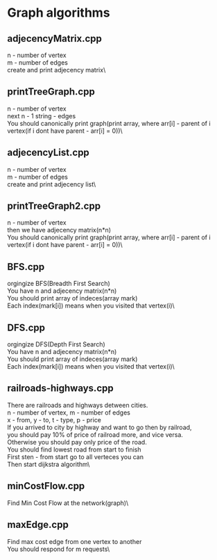 # Graph algorithms

## adjecencyMatrix.cpp

n - number of vertex\
m - number of edges\
create and print adjecency matrix\

## printTreeGraph.cpp

n - number of vertex\
next n - 1 string - edges\
You should canonically print graph(print array, where arr[i] - parent of i vertex(if i dont have parent - arr[i] = 0))\

## adjecencyList.cpp

n - number of vertex\
m - number of edges\
create and print adjecency list\

## printTreeGraph2.cpp

n - number of vertex\
then we have adjecency matrix(n\*n)\
You should canonically print graph(print array, where arr[i] - parent of i vertex(if i dont have parent - arr[i] = 0))\

## BFS.cpp

orgingize BFS(Breadth First Search)\
You have n and adjecency matrix(n\*n)\
You should print array of indeces(array mark)\
Each index(mark[i]) means when you visited that vertex(i)\

## DFS.cpp

orgingize DFS(Depth First Search)\
You have n and adjecency matrix(n\*n)\
You should print array of indeces(array mark)\
Each index(mark[i]) means when you visited that vertex(i)\

## railroads-highways.cpp

There are railroads and highways detween cities.\
n - number of vertex, m - number of edges\
x - from, y - to, t - type, p - price\
If you arrived to city by highway and want to go then by railroad,\
you should pay 10% of price of railroad more, and vice versa.\
Otherwise you should pay only price of the road.\
You should find lowest road from start to finish\
First sten - from start go to all verteces you can\
Then start dijkstra algorithm\

## minCostFlow.cpp

Find Min Cost Flow at the network(graph)\

## maxEdge.cpp

Find max cost edge from one vertex to another\
You should respond for m requests\
